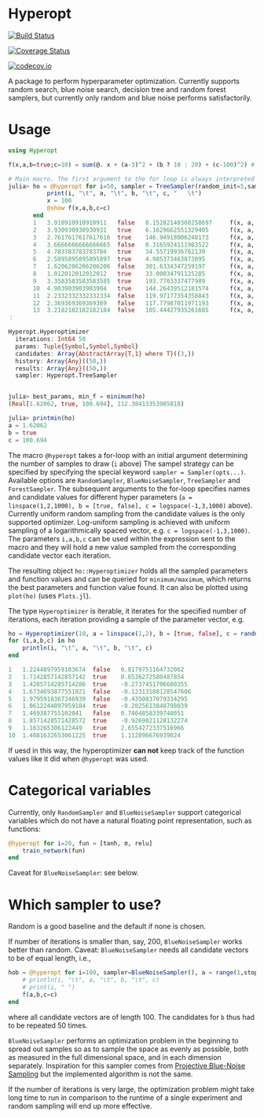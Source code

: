 # Hyperopt

[![Build Status](https://travis-ci.org/baggepinnen/Hyperopt.jl.svg?branch=master)](https://travis-ci.org/baggepinnen/Hyperopt.jl)

[![Coverage Status](https://coveralls.io/repos/baggepinnen/Hyperopt.jl/badge.svg?branch=master&service=github)](https://coveralls.io/github/baggepinnen/Hyperopt.jl?branch=master)

[![codecov.io](http://codecov.io/github/baggepinnen/Hyperopt.jl/coverage.svg?branch=master)](http://codecov.io/github/baggepinnen/Hyperopt.jl?branch=master)


A package to perform hyperparameter optimization. Currently supports random search, blue noise search, decision tree and random forest samplers, but currently only random and blue noise performs satisfactorily.

# Usage

```julia
using Hyperopt

f(x,a,b=true;c=10) = sum(@. x + (a-3)^2 + (b ? 10 : 20) + (c-100)^2) # Function to minimize

# Main macro. The first argument to the for loop is always interpreted as the number of iterations
julia> ho = @hyperopt for i=50, sampler = TreeSampler(random_init=5,samples_per_leaf=3,n_tries=20), a = linspace(1,5,1000), b = [true, false], c = logspace(-1,3,1000)
           print(i, "\t", a, "\t", b, "\t", c, "   \t")
           x = 100
           @show f(x,a,b,c=c)
       end
       1   3.910910910910911   false   0.15282140360258697     f(x, a, b, c=c) = 10090.288832348499
       2   3.930930930930931   true    6.1629662551329405      f(x, a, b, c=c) = 8916.255534433481
       3   2.7617617617617616  true    146.94918006248173      f(x, a, b, c=c) = 2314.282265997491
       4   3.6666666666666665  false   0.3165924111983522      f(x, a, b, c=c) = 10057.226192959602
       5   4.783783783783784   true    34.55719936762139       f(x, a, b, c=c) = 4395.942039196544
       6   2.5895895895895897  true    4.985373463873895       f(x, a, b, c=c) = 9137.947692504491
       7   1.6206206206206206  false   301.6334347259197       f(x, a, b, c=c) = 40777.94468684398
       8   1.012012012012012   true    33.00034791125285       f(x, a, b, c=c) = 4602.905476253546
       9   3.3583583583583585  true    193.7703337477989       f(x, a, b, c=c) = 8903.003911886599
       10  4.903903903903904   true    144.26439512181574      f(x, a, b, c=c) = 2072.9615255755252
       11  2.2332332332332334  false   119.97177354358843      f(x, a, b, c=c) = 519.4596697509966
       12  2.369369369369369   false   117.77987011971193      f(x, a, b, c=c) = 436.52147646611473
       13  3.2182182182182184  false   105.44427935261685      f(x, a, b, c=c) = 149.68779686009242
⋮

Hyperopt.Hyperoptimizer
  iterations: Int64 50
  params: Tuple{Symbol,Symbol,Symbol}
  candidates: Array{AbstractArray{T,1} where T}((3,))
  history: Array{Any}((50,))
  results: Array{Any}((50,))
  sampler: Hyperopt.TreeSampler


julia> best_params, min_f = minimum(ho)
(Real[1.62062, true, 100.694], 112.38413353985818)

julia> printmin(ho)
a = 1.62062
b = true
c = 100.694
```

The macro `@hyperopt` takes a for-loop with an initial argument determining the number of samples to draw (`i` above)
The sampel strategy can be specified by specifying the special keyword `sampler = Sampler(opts...)`. Available options are `RandomSampler`, `BlueNoiseSampler`, `TreeSampler` and `ForestSampler`.
The subsequent arguments to the for-loop specifies names and candidate values for different hyper parameters (`a = linspace(1,2,1000), b = [true, false], c = logspace(-1,3,1000)` above). Currently uniform random sampling from the candidate values is the only supported optimizer. Log-uniform sampling is achieved with uniform sampling of a logarithmically spaced vector, e.g. `c = logspace(-1,3,1000)`. The parameters `i,a,b,c` can be used within the expression sent to the macro and they will hold a new value sampled from the corresponding candidate vector each iteration.

The resulting object `ho::Hyperoptimizer` holds all the sampled parameters and function values and can be queried for `minimum/maximum`, which returns the best parameters and function value found. It can also be plotted using `plot(ho)` (uses `Plots.jl`).

The type `Hyperoptimizer` is iterable, it iterates for the specified number of iterations, each iteration providing a sample of the parameter vector, e.g.
```julia
ho = Hyperoptimizer(10, a = linspace(1,2), b = [true, false], c = randn(100))
for (i,a,b,c) in ho
    println(i, "\t", a, "\t", b, "\t", c)
end

1   1.2244897959183674  false   0.8179751164732062
2   1.7142857142857142  true    0.6536272580487854
3   1.4285714285714286  true    -0.2737451706680355
4   1.6734693877551021  false   -0.12313108128547606
5   1.9795918367346939  false   -0.4350837079334295
6   1.0612244897959184  true    -0.2025613848798039
7   1.469387755102041   false   0.7464858339748051
8   1.8571428571428572  true    -0.9269021128132274
9   1.163265306122449   true    2.6554272337516966
10  1.4081632653061225  true    1.112896676939024
```

If uesd in this way, the hyperoptimizer **can not** keep track of the function values like it did when `@hyperopt` was used.

# Categorical variables
Currently, only `RandomSampler` and `BlueNoiseSampler` support categorical variables which do not have a natural floating point representation, such as functions:
```julia
@hyperopt for i=20, fun = [tanh, σ, relu]
    train_network(fun)
end
```
Caveat for `BlueNoiseSampler`: see below.

# Which sampler to use?
Random is a good baseline and the default if none is chosen.

If number of iterations is smaller than, say, 200, `BlueNoiseSampler` works better than random. Caveat: `BlueNoiseSampler` needs all candidate vectors to be of equal length, i.e.,
```julia
hob = @hyperopt for i=100, sampler=BlueNoiseSampler(), a = range(1,stop=5, length=100), b = repeat([true, false],50), c = exp10.(range(-1,stop=3, length=100))
    # println(i, "\t", a, "\t", b, "\t", c)
    # print(i, " ")
    f(a,b,c=c)
end
```
where all candidate vectors are of length 100. The candidates for `b` thus had to be repeated 50 times.

`BlueNoiseSampler` performs an optimization problem in the beginning to spread out samples so as to sample the space as evenly as possible, both as measured in the full dimensional space, and in each dimension separately. Inspiration for this sampler comes from [Projective Blue-Noise Sampling](http://resources.mpi-inf.mpg.de/ProjectiveBlueNoise/ProjectiveBlueNoise.pdf) but the implemented algorithm is not the same.

If the number of iterations is very large, the optimization problem might take long time to run in comparison to the runtime of a single experiment and random sampling will end up more effective.
